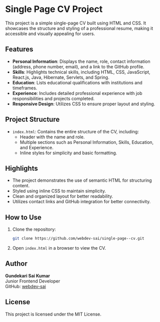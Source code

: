 # Single Page CV Project

This project is a simple single-page CV built using HTML and CSS. It showcases the structure and styling of a professional resume, making it accessible and visually appealing for users.

## Features

- **Personal Information**: Displays the name, role, contact information (address, phone number, email), and a link to the GitHub profile.
- **Skills**: Highlights technical skills, including HTML, CSS, JavaScript, React.js, Java, Hibernate, Servlets, and Spring.
- **Education**: Lists educational qualifications with institutions and timeframes.
- **Experience**: Includes detailed professional experience with job responsibilities and projects completed.
- **Responsive Design**: Utilizes CSS to ensure proper layout and styling.

## Project Structure

- `index.html`: Contains the entire structure of the CV, including:
  - Header with the name and role.
  - Multiple sections such as Personal Information, Skills, Education, and Experience.
  - Inline styles for simplicity and basic formatting.

## Highlights

- The project demonstrates the use of semantic HTML for structuring content.
- Styled using inline CSS to maintain simplicity.
- Clean and organized layout for better readability.
- Utilizes contact links and GitHub integration for better connectivity.

## How to Use

1. Clone the repository:
   ```bash
   git clone https://github.com/webdev-sai/single-page--cv.git
   ```
2. Open `index.html` in a browser to view the CV.

## Author

**Gundekari Sai Kumar**  
Junior Frontend Developer  
GitHub: [webdev-sai](https://github.com/webdev-sai)

## License

This project is licensed under the MIT License.
